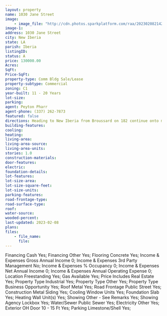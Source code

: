 ```yaml
---
layout: property
name: 1030 Jane Street
image:
    - image_file: "http://cdn.photos.sparkplatform.com/raa/20230208214219081615000000.jpg"
image-1:
address: 1030 Jane Street
city: New Iberia
state: LA
parish: Iberia
listingID: 
status: A
price: 130000.00
Acres: 
SqFt: 
Price-SqFt: 
property-type: Comm Bldg Sale/Lease
property-subtype: Commercial
zoning: C1
year-built: 11 - 20 Years
lot-size: 
parking: 
agent: Peyton Pharr
agent-phone: (337) 262-7873
featured: false
directions: Heading to New Iberia from Broussard on 182 continue onto main street take left on N Landry Road turn right on Jane Street destination on main street.
building-features: 
cooling: 
heating: 
living-area: 
living-area-source: 
living-area-units: 
stories: 1.0
construction-materials: 
door-features: 
electric: 
foundation-details: 
lot-features: 
lot-size-area: 
lot-size-square-feet: 
lot-size-units: 
parking-features: 
road-frontage-type: 
road-surface-type: 
roof: 
water-source: 
wooded-percent: 
last-updated: 2023-02-08
plans: 
files:
    - file_name:
      file:
---
```

Financing	Cash	Yes;
Financing	Other	Yes;
Flooring	Concrete	Yes;
Income & Expenses	Gross Annual Income	0;
Income & Expenses	3rd Party Management	No;
Income & Expenses	% Occupancy	0;
Income & Expenses	Net Annual Income	0;
Income & Expenses	Annual Operating Expense	0;
Location	Freestanding	Yes;
Gas	Available	Yes;
Price Includes	Real Estate	Yes;
Property Type	Industrial	Yes;
Property Type	Other	Yes;
Property Type	Business Opportunity	Yes;
Roof	Metal	Yes;
Road Frontage	Public Street	Yes;
Construction	Metal Siding	Yes;
Cooling	Window Units	Yes;
Foundation	Slab	Yes;
Heating	Wall Unit(s)	Yes;
Showing	Other - See Remarks	Yes;
Showing	Agency Lockbox	Yes;
Water/Sewer	Public Sewer	Yes;
Electricity	Other	Yes;
Exterior	OH Door 10 - 15 Ft	Yes;
Parking	Limestone/Shell	Yes;

